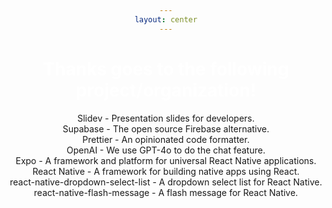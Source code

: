 ```yaml
---
layout: center
---
```


# Thanks goes to the following project/organization!

Slidev - Presentation slides for developers.<br/>
Supabase - The open source Firebase alternative.<br/>
Prettier - An opinionated code formatter.<br/>
OpenAI - We use GPT-4o to do the chat feature.<br/>
Expo - A framework and platform for universal React Native applications.<br/>
React Native - A framework for building native apps using React.<br/>
react-native-dropdown-select-list - A dropdown select list for React Native.<br/>
react-native-flash-message - A flash message for React Native.

<style>
h1 {
  color: white;
}
* {
  text-align: center;
}
</style>